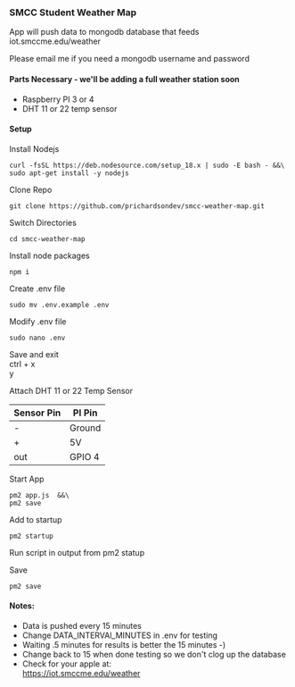 ### SMCC Student Weather Map  
App will push data to mongodb database that feeds iot.smccme.edu/weather  

Please email me if you need a mongodb username and password

#### Parts Necessary - we'll be adding a full weather station soon
- Raspberry PI 3 or 4
- DHT 11 or 22 temp sensor

#### Setup
Install Nodejs
```
curl -fsSL https://deb.nodesource.com/setup_18.x | sudo -E bash - &&\
sudo apt-get install -y nodejs
```

Clone Repo  
```
git clone https://github.com/prichardsondev/smcc-weather-map.git
```

Switch Directories
```
cd smcc-weather-map
```

Install node packages 
```
npm i
```

Create .env file 
```
sudo mv .env.example .env
```

Modify .env file
```
sudo nano .env
```

Save and exit  
ctrl + x  
y   

Attach DHT 11 or 22 Temp Sensor

| Sensor Pin   | PI  Pin  |
|--------------|----------|
|      -       | Ground   |
|      +       | 5V       |
|     out      | GPIO 4   |


Start App
```
pm2 app.js  &&\
pm2 save
```

Add to startup
```
pm2 startup
```

Run script in output from pm2 statup

Save
```
pm2 save
```

#### Notes:
- Data is pushed every 15 minutes  
- Change DATA_INTERVAl_MINUTES in .env for testing  
- Waiting .5 minutes for results is better the 15 minutes -)  
- Change back to 15 when done testing so we don't clog up the database
- Check for your apple at:  
https://iot.smccme.edu/weather